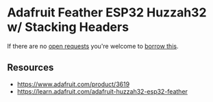 # Adafruit Feather ESP32 Huzzah32 w/ Stacking Headers
If there are no [open requests](../../../../issues?q=is%3Aissue+is%3Aopen+%22Adafruit+Feather+ESP32+Huzzah32+w+Stacking+Headers%22+in%3Atitle) you're welcome to [borrow this](../../../../issues/new?title=Borrow+request+for+Adafruit+Feather+ESP32+Huzzah32+w+Stacking+Headers&body=1+piece+of+%5Bthis%5D%28..%2Fblob%2Fmain%2F.%2FHardware%2FMicrocontrollers%2FAdafruit_Feather_ESP32_Huzzah32_w_Stacking_Headers.md%29+for+~2+weeks.).

## Resources
- https://www.adafruit.com/product/3619
- https://learn.adafruit.com/adafruit-huzzah32-esp32-feather

